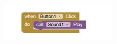 ![Image Alt](https://github.com/SmartGuard-Wrist/PQM257/blob/main/Screenshot%202025-09-06%20194113.png?raw=true)
